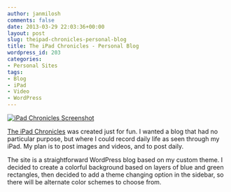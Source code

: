 ```yaml
---
author: janmilosh
comments: false
date: 2013-03-29 22:03:36+00:00
layout: post
slug: theipad-chronicles-personal-blog
title: The iPad Chronicles - Personal Blog
wordpress_id: 203
categories:
- Personal Sites
tags:
- Blog
- iPad
- Video
- WordPress
---
```


[![iPad Chronicles Screenshot](http://janmilosh.com/wp-content/uploads/2013/03/ipad-site3.png)](http://janmilosh.com/ipad)

[The iPad Chronicles](http://janmilosh.com/ipad) was created just for fun. I wanted a blog that had no particular purpose, but where I could record daily life as seen through my iPad. My plan is to post images and videos, and to post daily.

The site is a straightforward WordPress blog based on my custom theme. I decided to create a colorful background based on layers of blue and green rectangles, then decided to add a theme changing option in the sidebar, so there will be alternate color schemes to choose from.
